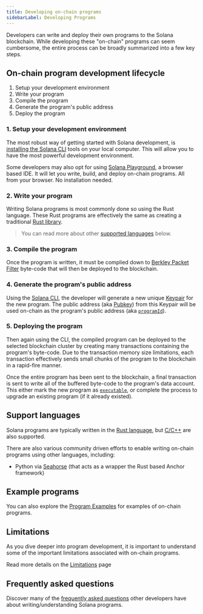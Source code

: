 ```yaml
---
title: Developing on-chain programs
sidebarLabel: Developing Programs
---
```


Developers can write and deploy their own programs to the Solana blockchain.
While developing these "on-chain" programs can seem cumbersome, the entire
process can be broadly summarized into a few key steps.

## On-chain program development lifecycle

1. Setup your development environment
2. Write your program
3. Compile the program
4. Generate the program's public address
5. Deploy the program

### 1. Setup your development environment

The most robust way of getting started with Solana development, is
[installing the Solana CLI](./../../cli/install-solana-cli-tools.md) tools on
your local computer. This will allow you to have the most powerful development
environment.

Some developers may also opt for using
[Solana Playground](https://beta.solpg.io/), a browser based IDE. It will let
you write, build, and deploy on-chain programs. All from your browser. No
installation needed.

### 2. Write your program

Writing Solana programs is most commonly done so using the Rust language. These
Rust programs are effectively the same as creating a traditional
[Rust library](https://doc.rust-lang.org/rust-by-example/crates/lib.html).

> You can read more about other [supported languages](#support-languages) below.

### 3. Compile the program

Once the program is written, it must be complied down to
[Berkley Packet Filter](/docs/programs/faq.md#berkeley-packet-filter-bpf)
byte-code that will then be deployed to the blockchain.

### 4. Generate the program's public address

Using the [Solana CLI](./../../cli/install-solana-cli-tools.md), the developer
will generate a new unique [Keypair](/docs/terminology#keypair) for the new
program. The public address (aka [Pubkey](/docs/terminology#public-key-pubkey))
from this Keypair will be used on-chain as the program's public address (aka
[`programId`](/docs/terminology#program-id)).

### 5. Deploying the program

Then again using the CLI, the compiled program can be deployed to the selected
blockchain cluster by creating many transactions containing the program's
byte-code. Due to the transaction memory size limitations, each transaction
effectively sends small chunks of the program to the blockchain in a rapid-fire
manner.

Once the entire program has been sent to the blockchain, a final transaction is
sent to write all of the buffered byte-code to the program's data account. This
either mark the new program as [`executable`](/docs/core/accounts#executable),
or complete the process to upgrade an existing program (if it already existed).

## Support languages

Solana programs are typically written in the
[Rust language](/docs/programs/lang-rust), but [C/C++](/docs/programs/lang-c)
are also supported.

There are also various community driven efforts to enable writing on-chain
programs using other languages, including:

- Python via [Seahorse](https://seahorse-lang.org/) (that acts as a wrapper the
  Rust based Anchor framework)

## Example programs

You can also explore the [Program Examples](/docs/programs/examples) for
examples of on-chain programs.

## Limitations

As you dive deeper into program development, it is important to understand some
of the important limitations associated with on-chain programs.

Read more details on the [Limitations](/docs/programs/limitations) page

## Frequently asked questions

Discover many of the [frequently asked questions](/docs/programs/faq) other
developers have about writing/understanding Solana programs.
